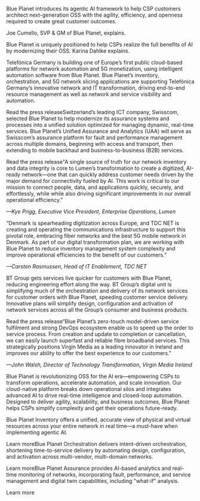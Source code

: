 Blue Planet introduces its agentic AI framework to help CSP customers architect next-generation OSS with the agility, efficiency, and openness required to create great customer outcomes.

Joe Cumello, SVP & GM of Blue Planet, explains.

Blue Planet is uniquely positioned to help CSPs realize the full benefits of AI by modernizing their OSS. Karina Dahlke explains.

Telefónica Germany is building one of Europe’s first public cloud-based platforms for network automation and 5G monetization, using intelligent automation software from Blue Planet. Blue Planet’s inventory, orchestration, and 5G network slicing applications are supporting Telefónica Germany’s innovative network and IT transformation, driving end-to-end resource management as well as network and service visibility and automation.

Read the press releaseSwitzerland’s leading ICT company, Swisscom, selected Blue Planet to help modernize its assurance systems and processes into a unified solution optimized for managing dynamic, real-time services. Blue Planet’s Unified Assurance and Analytics (UAA) will serve as Swisscom’s assurance platform for fault and performance management across multiple domains, beginning with access and transport, then extending to mobile backhaul and business-to-business (B2B) services.

Read the press release"A single source of truth for our network inventory and data integrity is core to Lumen’s transformation to create a digitized, AI-ready network—one that can quickly address customer needs driven by the major demand for connectivity fueled by AI. This work is critical to our mission to connect people, data, and applications quickly, securely, and effortlessly, while while also driving significant improvements in our overall operational efficiency.”

*—Kye Prigg, Executive Vice President, Enterprise Operations, Lumen*

“Denmark is spearheading digitization across Europe, and TDC NET is creating and operating the communications infrastructure to support this pivotal role, embracing fiber networks and the best 5G mobile network in Denmark. As part of our digital transformation plan, we are working with Blue Planet to reduce inventory management system complexity and improve operational efficiencies to the benefit of our customers.”

*—Carsten Rasmussen, Head of IT Enablement, TDC NET*

BT Group gets services live quicker for customers with Blue Planet, reducing engineering effort along the way. BT Group’s digital unit is simplifying much of the orchestration and delivery of its network services for customer orders with Blue Planet, speeding customer service delivery. Innovative plans will simplify design, configuration and activation of network services across all the Group’s consumer and business products.

Read the press release“Blue Planet’s zero-touch model-driven service fulfilment and strong DevOps ecosystem enable us to speed up the order to service process. From creation and update to completion or cancellation, we can easily launch superfast and reliable fibre broadband services. This strategically positions Virgin Media as a leading innovator in Ireland and improves our ability to offer the best experience to our customers."

*—John Walsh, Director of Technology Transformation, Virgin Media Ireland*

Blue Planet is revolutionizing OSS for the AI era—empowering CSPs to transform operations, accelerate automation, and scale innovation. Our cloud-native platform breaks down operational silos and integrates advanced AI to drive real-time intelligence and closed-loop automation. Designed to deliver agility, scalability, and business outcomes, Blue Planet helps CSPs simplify complexity and get their operations future-ready.

Blue Planet Inventory offers a unified, accurate view of physical and virtual resources across your entire network in real time—a must-have when implementing agentic AI.

Learn moreBlue Planet Orchestration delivers intent-driven orchestration, shortening time-to-service delivery by automating design, configuration, and activation across multi-vendor, multi-domain networks.

Learn moreBlue Planet Assurance provides AI-based analytics and real-time monitoring of networks, incorporating fault, performance, and service management and digital twin capabilities, including "what-if" analysis.

Learn more